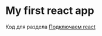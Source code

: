 # My first react app

Код для раздела [Подключаем react](https://maxfarseer.gitbooks.io/react-course-ru-v2/content/chapter1.html)
